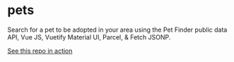 # pets

Search for a pet to be adopted in your area using the Pet Finder public data API, Vue JS, Vuetify Material UI, Parcel, & Fetch JSONP.

<a href="http://bobd.me/pets">See this repo in action</a>
